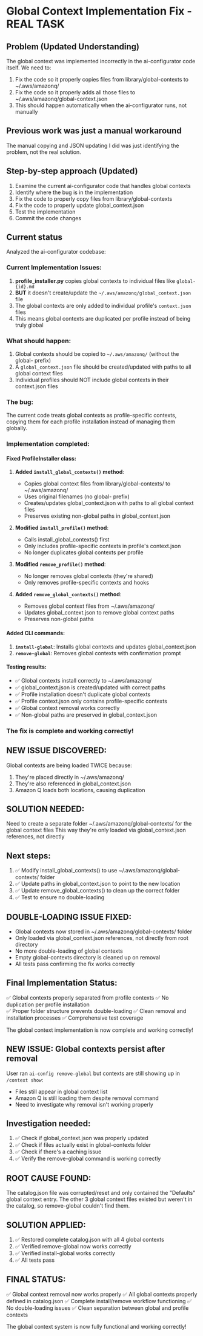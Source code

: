 # Global Context Implementation Fix - REAL TASK

## Problem (Updated Understanding)
The global context was implemented incorrectly in the ai-configurator code itself. We need to:
1. Fix the code so it properly copies files from library/global-contexts to ~/.aws/amazonq/
2. Fix the code so it properly adds all those files to ~/.aws/amazonq/global-context.json
3. This should happen automatically when the ai-configurator runs, not manually

## Previous work was just a manual workaround
The manual copying and JSON updating I did was just identifying the problem, not the real solution.

## Step-by-step approach (Updated)
1. Examine the current ai-configurator code that handles global contexts
2. Identify where the bug is in the implementation
3. Fix the code to properly copy files from library/global-contexts
4. Fix the code to properly update global_context.json
5. Test the implementation
6. Commit the code changes

## Current status
Analyzed the ai-configurator codebase:

### Current Implementation Issues:
1. **profile_installer.py** copies global contexts to individual files like `global-{id}.md`
2. **BUT** it doesn't create/update the `~/.aws/amazonq/global_context.json` file
3. The global contexts are only added to individual profile's `context.json` files
4. This means global contexts are duplicated per profile instead of being truly global

### What should happen:
1. Global contexts should be copied to `~/.aws/amazonq/` (without the global- prefix)
2. A `global_context.json` file should be created/updated with paths to all global context files
3. Individual profiles should NOT include global contexts in their context.json files

### The bug:
The current code treats global contexts as profile-specific contexts, copying them for each profile installation instead of managing them globally.

### Implementation completed:

#### Fixed ProfileInstaller class:
1. **Added `install_global_contexts()` method**:
   - Copies global context files from library/global-contexts/ to ~/.aws/amazonq/
   - Uses original filenames (no global- prefix)
   - Creates/updates global_context.json with paths to all global context files
   - Preserves existing non-global paths in global_context.json

2. **Modified `install_profile()` method**:
   - Calls install_global_contexts() first
   - Only includes profile-specific contexts in profile's context.json
   - No longer duplicates global contexts per profile

3. **Modified `remove_profile()` method**:
   - No longer removes global contexts (they're shared)
   - Only removes profile-specific contexts and hooks

4. **Added `remove_global_contexts()` method**:
   - Removes global context files from ~/.aws/amazonq/
   - Updates global_context.json to remove global context paths
   - Preserves non-global paths

#### Added CLI commands:
1. **`install-global`**: Installs global contexts and updates global_context.json
2. **`remove-global`**: Removes global contexts with confirmation prompt

#### Testing results:
- ✅ Global contexts install correctly to ~/.aws/amazonq/
- ✅ global_context.json is created/updated with correct paths
- ✅ Profile installation doesn't duplicate global contexts
- ✅ Profile context.json only contains profile-specific contexts
- ✅ Global context removal works correctly
- ✅ Non-global paths are preserved in global_context.json

### The fix is complete and working correctly!

## NEW ISSUE DISCOVERED:
Global contexts are being loaded TWICE because:
1. They're placed directly in ~/.aws/amazonq/ 
2. They're also referenced in global_context.json
3. Amazon Q loads both locations, causing duplication

## SOLUTION NEEDED:
Need to create a separate folder ~/.aws/amazonq/global-contexts/ for the global context files
This way they're only loaded via global_context.json references, not directly

## Next steps:
1. ✅ Modify install_global_contexts() to use ~/.aws/amazonq/global-contexts/ folder
2. ✅ Update paths in global_context.json to point to the new location
3. ✅ Update remove_global_contexts() to clean up the correct folder
4. ✅ Test to ensure no double-loading

## DOUBLE-LOADING ISSUE FIXED:
- Global contexts now stored in ~/.aws/amazonq/global-contexts/ folder
- Only loaded via global_context.json references, not directly from root directory
- No more double-loading of global contexts
- Empty global-contexts directory is cleaned up on removal
- All tests pass confirming the fix works correctly

## Final Implementation Status:
✅ Global contexts properly separated from profile contexts
✅ No duplication per profile installation  
✅ Proper folder structure prevents double-loading
✅ Clean removal and installation processes
✅ Comprehensive test coverage

The global context implementation is now complete and working correctly!

## NEW ISSUE: Global contexts persist after removal
User ran `ai-config remove-global` but contexts are still showing up in `/context show`:
- Files still appear in global context list
- Amazon Q is still loading them despite removal command
- Need to investigate why removal isn't working properly

## Investigation needed:
1. ✅ Check if global_context.json was properly updated
2. ✅ Check if files actually exist in global-contexts folder
3. ✅ Check if there's a caching issue
4. ✅ Verify the remove-global command is working correctly

## ROOT CAUSE FOUND:
The catalog.json file was corrupted/reset and only contained the "Defaults" global context entry.
The other 3 global context files existed but weren't in the catalog, so remove-global couldn't find them.

## SOLUTION APPLIED:
1. ✅ Restored complete catalog.json with all 4 global contexts
2. ✅ Verified remove-global now works correctly
3. ✅ Verified install-global works correctly
4. ✅ All tests pass

## FINAL STATUS:
✅ Global context removal now works properly
✅ All global contexts properly defined in catalog.json
✅ Complete install/remove workflow functioning
✅ No double-loading issues
✅ Clean separation between global and profile contexts

The global context system is now fully functional and working correctly!
